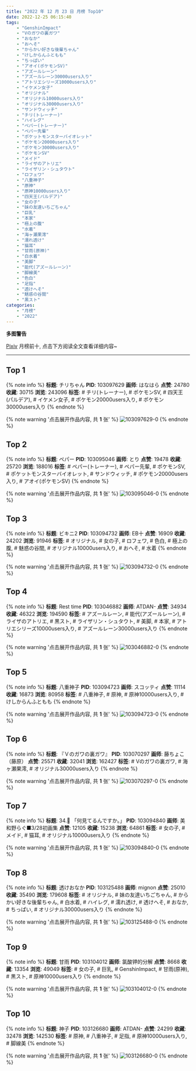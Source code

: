 ```yaml
---
title: "2022 年 12 月 23 日 月榜 Top10"
date: 2022-12-25 06:15:40
tags:
    - "GenshinImpact"
    - "Vのガワの裏ガワ"
    - "おなか"
    - "おへそ"
    - "からかい好きな後輩ちゃん"
    - "けしからんふともも"
    - "ちっぱい"
    - "アオイ(ポケモンSV)"
    - "アズールレーン"
    - "アズールレーン30000users入り"
    - "アトリエシリーズ10000users入り"
    - "イケメン女子"
    - "オリジナル"
    - "オリジナル10000users入り"
    - "オリジナル30000users入り"
    - "サンドウィッチ"
    - "チリ(トレーナー)"
    - "ハイレグ"
    - "ペパー(トレーナー)"
    - "ペパー先輩"
    - "ポケットモンスターバイオレット"
    - "ポケモン20000users入り"
    - "ポケモン30000users入り"
    - "ポケモンSV"
    - "メイド"
    - "ライザのアトリエ"
    - "ライザリン・シュタウト"
    - "ロフェワ"
    - "八重神子"
    - "原神"
    - "原神10000users入り"
    - "四天王(パルデア)"
    - "女の子"
    - "妹の友達いちごちゃん"
    - "巨乳"
    - "本家"
    - "極上の腹"
    - "水着"
    - "海ヶ瀬果澪"
    - "濡れ透け"
    - "猫耳"
    - "甘雨(原神)"
    - "白水着"
    - "美脚"
    - "能代(アズールレーン)"
    - "脚線美"
    - "色白"
    - "足指"
    - "透けへそ"
    - "魅惑の谷間"
    - "黒スト"
categories:
    - "月榜"
    - "2022"
---
```


<i class="fa fa-triangle-exclamation"></i>**多图警告**<i class="fa fa-triangle-exclamation"></i>

[Pixiv](https://www.pixiv.net/) 月榜前十, 点击下方阅读全文查看详细内容~

<!-- more -->

---

## Top 1

{% note info %}
**标题**: チリちゃん
**PID**: 103097629 **画师**: はなはら
**点赞**: 24780 **收藏**: 30715 **浏览**: 243096
**标签**: # チリ(トレーナー), # ポケモンSV, # 四天王(パルデア), # イケメン女子, # ポケモン20000users入り, # ポケモン30000users入り
{% endnote %}

{% note warning '点击展开作品内容, 共 **1** 张' %}
![103097629-0](https://i.pixiv.re/img-original/img/2022/11/26/01/38/46/103097629_p0.jpg)
{% endnote %}

## Top 2

{% note info %}
**标题**: ペパー
**PID**: 103095046 **画师**: とり
**点赞**: 19478 **收藏**: 25720 **浏览**: 188016
**标签**: # ペパー(トレーナー), # ペパー先輩, # ポケモンSV, # ポケットモンスターバイオレット, # サンドウィッチ, # ポケモン20000users入り, # アオイ(ポケモンSV)
{% endnote %}

{% note warning '点击展开作品内容, 共 **1** 张' %}
![103095046-0](https://i.pixiv.re/img-original/img/2022/11/26/00/02/38/103095046_p0.png)
{% endnote %}

## Top 3

{% note info %}
**标题**: ビキニ2
**PID**: 103094732 **画师**: EB十
**点赞**: 16909 **收藏**: 24202 **浏览**: 91946
**标签**: # オリジナル, # 女の子, # ロフェワ, # 色白, # 極上の腹, # 魅惑の谷間, # オリジナル10000users入り, # おへそ, # 水着
{% endnote %}

{% note warning '点击展开作品内容, 共 **1** 张' %}
![103094732-0](https://i.pixiv.re/img-original/img/2022/11/26/00/00/09/103094732_p0.jpg)
{% endnote %}

## Top 4

{% note info %}
**标题**: Rest time
**PID**: 103046882 **画师**: ATDAN-
**点赞**: 34934 **收藏**: 46322 **浏览**: 194590
**标签**: # アズールレーン, # 能代(アズールレーン), # ライザのアトリエ, # 黒スト, # ライザリン・シュタウト, # 美脚, # 本家, # アトリエシリーズ10000users入り, # アズールレーン30000users入り
{% endnote %}

{% note warning '点击展开作品内容, 共 **1** 张' %}
![103046882-0](https://i.pixiv.re/img-original/img/2022/11/24/01/49/54/103046882_p0.jpg)
{% endnote %}

## Top 5

{% note info %}
**标题**: 八重神子
**PID**: 103094723 **画师**: スコッティ
**点赞**: 11114 **收藏**: 16873 **浏览**: 80958
**标签**: # 八重神子, # 原神, # 原神10000users入り, # けしからんふともも
{% endnote %}

{% note warning '点击展开作品内容, 共 **1** 张' %}
![103094723-0](https://i.pixiv.re/img-original/img/2022/11/26/00/00/08/103094723_p0.jpg)
{% endnote %}

## Top 6

{% note info %}
**标题**: 『Ｖのガワの裏ガワ』
**PID**: 103070297 **画师**: 藤ちょこ（藤原）
**点赞**: 25571 **收藏**: 32041 **浏览**: 162427
**标签**: # Vのガワの裏ガワ, # 海ヶ瀬果澪, # オリジナル30000users入り
{% endnote %}

{% note warning '点击展开作品内容, 共 **1** 张' %}
![103070297-0](https://i.pixiv.re/img-original/img/2022/11/25/00/00/41/103070297_p0.png)
{% endnote %}

## Top 7

{% note info %}
**标题**: 34.🍬 「何見てるんですか。」
**PID**: 103094840 **画师**: 美和野らぐ■3/28初画集
**点赞**: 12105 **收藏**: 15238 **浏览**: 64861
**标签**: # 女の子, # メイド, # 猫耳, # オリジナル10000users入り
{% endnote %}

{% note warning '点击展开作品内容, 共 **1** 张' %}
![103094840-0](https://i.pixiv.re/img-original/img/2022/11/26/00/00/22/103094840_p0.png)
{% endnote %}

## Top 8

{% note info %}
**标题**: 透けおなか
**PID**: 103125488 **画师**: mignon
**点赞**: 25010 **收藏**: 35490 **浏览**: 179608
**标签**: # オリジナル, # 妹の友達いちごちゃん, # からかい好きな後輩ちゃん, # 白水着, # ハイレグ, # 濡れ透け, # 透けへそ, # おなか, # ちっぱい, # オリジナル30000users入り
{% endnote %}

{% note warning '点击展开作品内容, 共 **1** 张' %}
![103125488-0](https://i.pixiv.re/img-original/img/2022/11/27/00/40/06/103125488_p0.jpg)
{% endnote %}

## Top 9

{% note info %}
**标题**: 甘雨
**PID**: 103104012 **画师**: 氯酸钾的分解
**点赞**: 8668 **收藏**: 13354 **浏览**: 49049
**标签**: # 女の子, # 巨乳, # GenshinImpact, # 甘雨(原神), # 黒スト, # 原神10000users入り
{% endnote %}

{% note warning '点击展开作品内容, 共 **1** 张' %}
![103104012-0](https://i.pixiv.re/img-original/img/2022/11/26/10/33/20/103104012_p0.jpg)
{% endnote %}

## Top 10

{% note info %}
**标题**: 神子
**PID**: 103126680 **画师**: ATDAN-
**点赞**: 24299 **收藏**: 32478 **浏览**: 142530
**标签**: # 原神, # 八重神子, # 足指, # 原神10000users入り, # 脚線美
{% endnote %}

{% note warning '点击展开作品内容, 共 **1** 张' %}
![103126680-0](https://i.pixiv.re/img-original/img/2022/11/27/07/29/34/103126680_p0.jpg)
{% endnote %}
